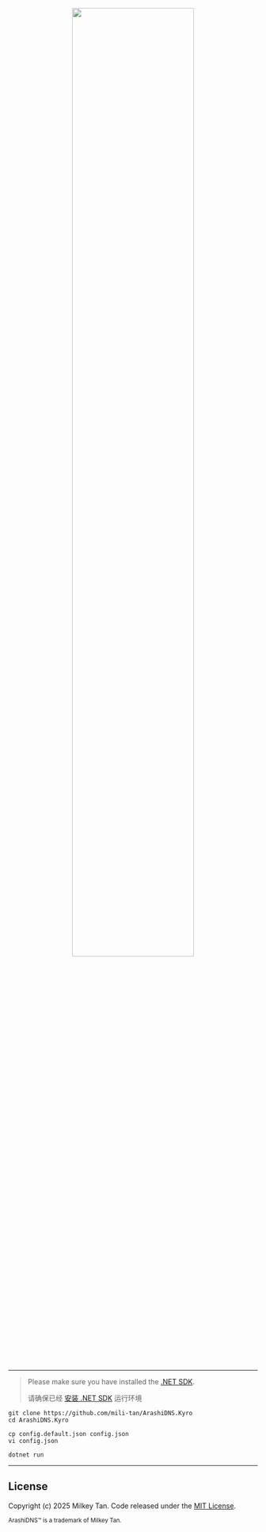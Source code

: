 <p align="center">
  <img src="https://github.com/user-attachments/assets/749733a7-c652-4a42-8ae7-8eeb33cfa541" width="70%" height="70%"/>
</p>

----------

> Please make sure you have installed the [.NET SDK](https://learn.microsoft.com/zh-cn/dotnet/core/install/linux).
> 
> 请确保已经 [安装 .NET SDK](https://learn.microsoft.com/zh-cn/dotnet/core/install/linux) 运行环境

```
git clone https://github.com/mili-tan/ArashiDNS.Kyro
cd ArashiDNS.Kyro

cp config.default.json config.json
vi config.json

dotnet run
```
----------

## License

Copyright (c) 2025 Milkey Tan. Code released under the [MIT License](https://github.com/mili-tan/ArashiDNS.Kyro/blob/main/LICENSE). 

<sup>ArashiDNS™ is a trademark of Milkey Tan.</sup>

